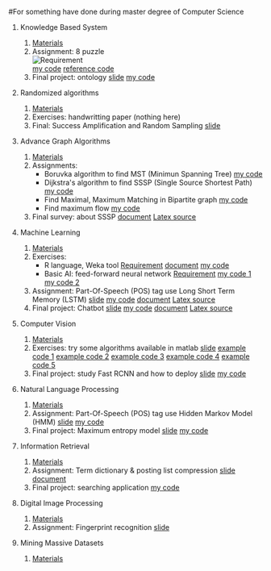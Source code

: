#For something have done during master degree of Computer Science

1. Knowledge Based System
    1. [Materials](https://drive.google.com/open?id=1bGLklDmTdfqLShpApHglA0a7_zTg82hQ)
    1. Assignment: 8 puzzle  
        ![Requirement](../img/8puzzle.png)  
        [my code](https://drive.google.com/open?id=0B_p-lckY-aySZktLVkxQblpNVzA)
        [reference code](https://drive.google.com/open?id=0B_p-lckY-aySaFF0SzhELU1DWUE)
    1. Final project: ontology
        [slide](https://drive.google.com/open?id=0B_p-lckY-aySSzZfajFfNlIxdHM)
        [my code](https://drive.google.com/open?id=0B_p-lckY-aySbEZ6Ry02c0JTbnc)

1. Randomized algorithms
    1. [Materials](https://drive.google.com/open?id=0B_p-lckY-aySVzYxbmJXcFNkUXM)
    1. Exercises: handwritting paper (nothing here)
    1. Final: Success Amplification and Random Sampling
        [slide](https://drive.google.com/open?id=0B_p-lckY-aySZVFySU1wWGZiZkE)

1. Advance Graph Algorithms
    1. [Materials](https://drive.google.com/open?id=1Cog_0nZacrOFej1rcyPRIIsWiUs2nQ4a)
    1. Assignments:
        * Boruvka algorithm to find MST (Minimun Spanning Tree)
            [my code](https://drive.google.com/open?id=0B_p-lckY-aySRHhmOFc2MDRGdTQ)
        * Dijkstra's algorithm to find SSSP (Single Source Shortest Path)
            [my code](https://drive.google.com/open?id=0B_p-lckY-aySeGdrYkIydnF0V2M)
        * Find Maximal, Maximum Matching in Bipartite graph
            [my code](https://drive.google.com/open?id=0B_p-lckY-aySM1ptbnNhOEFPTHM)
        * Find maximum flow
            [my code](https://drive.google.com/open?id=0B_p-lckY-aySa0RLQWc4ZmZiMk0)
    1. Final survey: about SSSP
        [document](https://drive.google.com/open?id=0B_p-lckY-aySaXpjLTdwQTNNWWM)
        [Latex source](https://drive.google.com/open?id=0B_p-lckY-aySUHpkQmtfejUzbEU)

1. Machine Learning
    1. [Materials](https://drive.google.com/open?id=1ppa9GX15b5CeROdlJyDB05OE84b-98EO)
    1. Exercises:
        * R language, Weka tool
            [Requirement](https://drive.google.com/open?id=0B_p-lckY-aySdTByWVJZM09LTVE)
            [document](https://drive.google.com/open?id=0B_p-lckY-aySR2V0VE5OQ2ozNHc)
            [my code](https://drive.google.com/open?id=0B_p-lckY-aySQk9wSGlfeHZfYzA)
        * Basic AI: feed-forward neural network
            [Requirement](https://drive.google.com/open?id=0B_p-lckY-aySRlhPOS1LSlB1UUE)
            [my code 1](https://drive.google.com/open?id=0B_p-lckY-aySUUpRT1VrLXhyX1E)
            [my code 2](https://drive.google.com/open?id=0B_p-lckY-aySc19pbWlyeTlIRlk)
    1. Assignment: Part-Of-Speech (POS) tag use Long Short Term Memory (LSTM)
        [slide](https://drive.google.com/open?id=0B_p-lckY-aySd1NmenVtUTVTZUU)
        [my code](https://drive.google.com/open?id=0B_p-lckY-aySaC1zOHR4Z0RudW8)
        [document](https://drive.google.com/open?id=0B_p-lckY-aySXzAwZnBXMk9WMzQ)
        [Latex source](https://drive.google.com/open?id=0B_p-lckY-aySV0Z3c1gwYklwaDg)
    1. Final project: Chatbot
        [slide](https://drive.google.com/open?id=0B_p-lckY-aySTVVCU2dHMmtqcFk)
        [my code](https://drive.google.com/open?id=0B_p-lckY-aySM0NaZW1NUmNrRjg)
        [document](https://drive.google.com/open?id=0B_p-lckY-ayScE8xdm02NEpTalU)
        [Latex source](https://drive.google.com/open?id=0B_p-lckY-aySNURuMkNuWW5Gc1E)

1. Computer Vision
    1. [Materials](https://drive.google.com/open?id=1fqz4oOFyqLnSpdFTHBjVfdOLcoHxVeN1)
    1. Exercises: try some algorithms available in matlab
        [slide](https://drive.google.com/open?id=0B_p-lckY-aySTWNHSFN2cjFJWWM)
        [example code 1](https://drive.google.com/open?id=0B_p-lckY-aySNVJqdndXd3I5WVk)
        [example code 2](https://drive.google.com/open?id=0B_p-lckY-aySSGpEdkZBNDY2NnM)
        [example code 3](https://drive.google.com/open?id=0B_p-lckY-aySajEybkhvN2xweGs)
        [example code 4](https://drive.google.com/open?id=0B_p-lckY-aySZE5nbE5uYWZKNXM)
        [example code 5](https://drive.google.com/open?id=0B_p-lckY-aySTTV2OF8wa1VoVDA)
    1. Final project: study Fast RCNN and how to deploy
        [slide](https://drive.google.com/open?id=0B_p-lckY-aySSm4wM2Q3UXlWOVE)
        [my code](https://drive.google.com/open?id=1zjrtpixZwaeK5oDMo_WyjOQ9rQXLkVt2)

1. Natural Language Processing
    1. [Materials](https://drive.google.com/open?id=1xzjFETRDr8WZvVu7z5Cyafg42XTiA2qH)
    1. Assignment: Part-Of-Speech (POS) tag use Hidden Markov Model (HMM)
        [slide](https://drive.google.com/open?id=0B_p-lckY-aySb01sUlRiWUJWZUU)
        [my code](https://drive.google.com/open?id=0B_p-lckY-ayScnVzdnhmV1dKUDA)
    1. Final project: Maximum entropy model
        [slide](https://drive.google.com/open?id=1DBN6ZY9jxfj3H3_m7dokK0_EOBfMu8q2)
        [my code](https://drive.google.com/open?id=1rEFqW9zk-6fujSaEsNb03_2DZmHTg74-)

1. Information Retrieval
    1. [Materials](https://drive.google.com/open?id=1TSRdCxFelriP6lTuLClPa4aY4W3Dapa_)
    1. Assignment: Term dictionary & posting list compression
        [slide](https://drive.google.com/open?id=1cAiDYSOeMKFkO7BZldcyoBWMh6JI78HX)
        [document](https://drive.google.com/open?id=167D1DA7uf9A3dGs3MY5VX8cev-cGffrF)
    1. Final project: searching application
        [my code](https://github.com/tthuanst/tdt_ir)

1. Digital Image Processing
    1. [Materials](https://drive.google.com/open?id=1W1w43J_rm2ahTl2tjW45E86iHEdSuoLZ)
    1. Assignment: Fingerprint recognition
        [slide](https://drive.google.com/open?id=1TuvWdM-sEQS4NaC77dGX7HT0MNeAaKS8)

1. Mining Massive Datasets
    1. [Materials](https://drive.google.com/open?id=1YdDWgmKLQRCtiSNHExFCibOiapgJvfQX)
